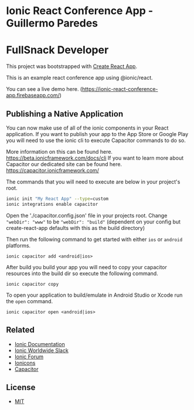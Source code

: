 # Ionic React Conference App - Guillermo Paredes


# FullSnack Developer

This project was bootstrapped with [Create React App](https://github.com/facebook/create-react-app).

This is an example react conference app using @ionic/react.

You can see a live demo here. (https://ionic-react-conference-app.firebaseapp.com/)


## Publishing a Native Application

You can now make use of all of the ionic components in your React application.
If you want to publish your app to the App Store or Google Play you will need to use the ionic cli to execute Capacitor commands to do so.

More information on this can be found here. https://beta.ionicframework.com/docs/cli
If you want to learn more about Capacitor our dedicated site can be found here. https://capacitor.ionicframework.com/

The commands that you will need to execute are below in your project's root.
```sh
ionic init "My React App" --type=custom
ionic integrations enable capacitor
```

Open the './capacitor.config.json' file in your projects root.
Change `"webDir": "www"` to be `"webDir": "build"` (dependent on your config but create-react-app defaults with this as the build directory)

Then run the following command to get started with either `ios` or `android` platforms.
```
ionic capacitor add <android|ios>
```

After build you build your app you will need to copy your capacitor resources into the build dir so execute the following command.
```
ionic capacitor copy
```

To open your application to build/emulate in Android Studio or Xcode run the `open` command.
```
ionic capacitor open <android|ios>
```

## Related

* [Ionic Documentation](https://ionicframework.com/docs/)
* [Ionic Worldwide Slack](http://ionicworldwide.herokuapp.com/)
* [Ionic Forum](https://forum.ionicframework.com/)
* [Ionicons](http://ionicons.com/)
* [Capacitor](https://capacitor.ionicframework.com/)


## License

* [MIT](https://raw.githubusercontent.com/ionic-team/ionic/master/LICENSE)
